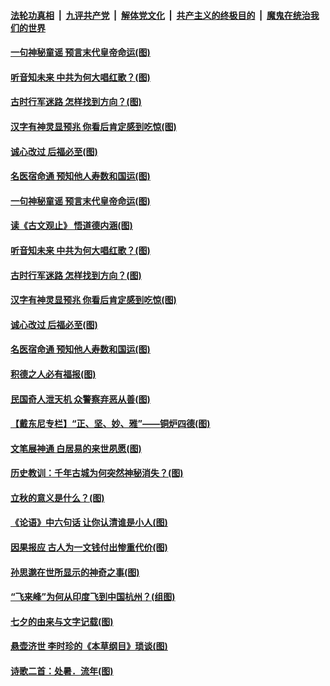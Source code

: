 

####  [法轮功真相](../../../../basic/blob/master/README.md?t=09010031) &nbsp;|&nbsp; [九评共产党](../../../../9ping.md/blob/master/README.md?t=09010031) &nbsp;|&nbsp; [解体党文化](../../../../jtdwh.md/blob/master/README.md?t=09010031)  &nbsp;|&nbsp; [共产主义的终极目的](../../../../gczydzjmd.md/blob/master/README.md?t=09010031) &nbsp;|&nbsp; [魔鬼在统治我们的世界](../../../../mgztzwmdsj.md/blob/master/README.md?t=09010031) 

#### [一句神秘童谣 预言末代皇帝命运(图)](../pages/p7/944645.md?t=09010031) 

#### [听音知未来 中共为何大唱红歌？(图)](../pages/p7/944603.md?t=09010031) 

#### [古时行军迷路 怎样找到方向？(图)](../pages/p7/929418.md?t=09010031) 

#### [汉字有神灵显预兆 你看后肯定感到吃惊(图)](../pages/p7/944456.md?t=09010031) 

#### [诚心改过 后福必至(图)](../pages/p7/944539.md?t=09010031) 

#### [名医宿命通 预知他人寿数和国运(图)](../pages/p7/944298.md?t=09010031) 

#### [一句神秘童谣 预言末代皇帝命运(图)](../pages/p7/944645.md?t=09010031) 

#### [读《古文观止》 悟道德内涵(图)](../pages/p7/944300.md?t=09010031) 

#### [听音知未来 中共为何大唱红歌？(图)](../pages/p7/944603.md?t=09010031) 

#### [古时行军迷路 怎样找到方向？(图)](../pages/p7/929418.md?t=09010031) 

#### [汉字有神灵显预兆 你看后肯定感到吃惊(图)](../pages/p7/944456.md?t=09010031) 

#### [诚心改过 后福必至(图)](../pages/p7/944539.md?t=09010031) 

#### [名医宿命通 预知他人寿数和国运(图)](../pages/p7/944298.md?t=09010031) 

#### [积德之人必有福报(图)](../pages/p7/905199.md?t=09010031) 

#### [民国奇人泄天机 众警察弃恶从善(图)](../pages/p7/944447.md?t=09010031) 

#### [【戴东尼专栏】“正、坚、妙、雅”——铜炉四德(图)](../pages/p7/940821.md?t=09010031) 

#### [文笔展神通 白居易的来世夙愿(图)](../pages/p7/944015.md?t=09010031) 

#### [历史教训：千年古城为何突然神秘消失？(图)](../pages/p7/944232.md?t=09010031) 

#### [立秋的意义是什么？(图)](../pages/p7/944284.md?t=09010031) 

#### [《论语》中六句话 让你认清谁是小人(图)](../pages/p7/944275.md?t=09010031) 

#### [因果报应 古人为一文钱付出惨重代价(图)](../pages/p7/944008.md?t=09010031) 

#### [孙思邈在世所显示的神奇之事(图)](../pages/p7/944197.md?t=09010031) 

#### [“飞来峰”为何从印度飞到中国杭州？(组图)](../pages/p7/944122.md?t=09010031) 

#### [七夕的由来与文字记载(图)](../pages/p7/944155.md?t=09010031) 

#### [悬壶济世 李时珍的《本草纲目》琐谈(图)](../pages/p7/944004.md?t=09010031) 

#### [诗歌二首：处暑．流年(图)](../pages/p7/944003.md?t=09010031) 

